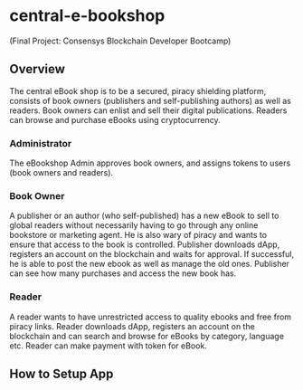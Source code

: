 # central-e-bookshop
(Final Project: Consensys Blockchain Developer Bootcamp)

## Overview
The central eBook shop is to be a secured, piracy shielding platform, consists of book owners (publishers and self-publishing authors) as well as readers.
Book owners can enlist and sell their digital publications.
Readers can browse and purchase eBooks using cryptocurrency.

### Administrator
The eBookshop Admin approves book owners, and assigns tokens to users (book owners and readers).

### Book Owner
A publisher or an author (who self-published) has a new eBook to sell to global readers without necessarily having
to go through any online bookstore or marketing agent. He is also wary of piracy and wants to ensure that access to the book is controlled.
Publisher downloads dApp, registers an account on the blockchain and waits for approval.
If successful, he is able to post the new ebook as well as manage the old ones.
Publisher can see how many purchases and access the new book has.

### Reader
A reader wants to have unrestricted access to quality ebooks and free from piracy links.
Reader downloads dApp, registers an account on the blockchain and can search and browse for eBooks by category, language etc.
Reader can make payment with token for eBook.


## How to Setup App

